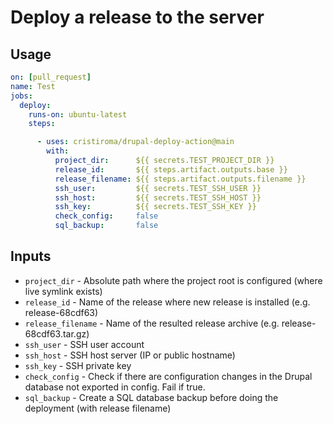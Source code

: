 # Deploy a release to the server

## Usage

```yml
on: [pull_request]
name: Test 
jobs:
  deploy:
    runs-on: ubuntu-latest
    steps:

      - uses: cristiroma/drupal-deploy-action@main
        with:
          project_dir:      ${{ secrets.TEST_PROJECT_DIR }}
          release_id:       ${{ steps.artifact.outputs.base }}
          release_filename: ${{ steps.artifact.outputs.filename }}
          ssh_user:         ${{ secrets.TEST_SSH_USER }}
          ssh_host:         ${{ secrets.TEST_SSH_HOST }}
          ssh_key:          ${{ secrets.TEST_SSH_KEY }}
          check_config:     false
          sql_backup:       false
```


## Inputs

- `project_dir`      - Absolute path where the project root is configured (where live symlink exists)
- `release_id`       - Name of the release where new release is installed (e.g. release-68cdf63)
- `release_filename` - Name of the resulted release archive (e.g. release-68cdf63.tar.gz)
- `ssh_user`         - SSH user account
- `ssh_host`         - SSH host server (IP or public hostname)
- `ssh_key`          - SSH private key
- `check_config`     - Check if there are configuration changes in the Drupal database not exported in config. Fail if true.
- `sql_backup`       - Create a SQL database backup before doing the deployment (with release filename)
